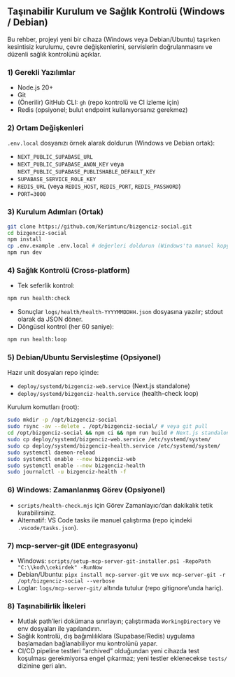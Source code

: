 ## Taşınabilir Kurulum ve Sağlık Kontrolü (Windows / Debian)

Bu rehber, projeyi yeni bir cihaza (Windows veya Debian/Ubuntu) taşırken kesintisiz kurulumu, çevre değişkenlerini, servislerin doğrulanmasını ve düzenli sağlık kontrolünü açıklar.

### 1) Gerekli Yazılımlar
- Node.js 20+
- Git
- (Önerilir) GitHub CLI: `gh` (repo kontrolü ve CI izleme için)
- Redis (opsiyonel; bulut endpoint kullanıyorsanız gerekmez)

### 2) Ortam Değişkenleri
`.env.local` dosyanızı örnek alarak doldurun (Windows ve Debian ortak):
- `NEXT_PUBLIC_SUPABASE_URL`
- `NEXT_PUBLIC_SUPABASE_ANON_KEY` veya `NEXT_PUBLIC_SUPABASE_PUBLISHABLE_DEFAULT_KEY`
- `SUPABASE_SERVICE_ROLE_KEY`
- `REDIS_URL` (veya `REDIS_HOST`, `REDIS_PORT`, `REDIS_PASSWORD`)
- `PORT=3000`

### 3) Kurulum Adımları (Ortak)
```bash
git clone https://github.com/Kerimtunc/bizgenciz-social.git
cd bizgenciz-social
npm install
cp .env.example .env.local # değerleri doldurun (Windows'ta manuel kopyalayın)
npm run dev
```

### 4) Sağlık Kontrolü (Cross-platform)
- Tek seferlik kontrol:
```bash
npm run health:check
```
- Sonuçlar `logs/health/health-YYYYMMDDHH.json` dosyasına yazılır; stdout olarak da JSON döner.
- Döngüsel kontrol (her 60 saniye):
```bash
npm run health:loop
```

### 5) Debian/Ubuntu Servisleştime (Opsiyonel)
Hazır unit dosyaları repo içinde:
- `deploy/systemd/bizgenciz-web.service` (Next.js standalone)
- `deploy/systemd/bizgenciz-health.service` (health-check loop)

Kurulum komutları (root):
```bash
sudo mkdir -p /opt/bizgenciz-social
sudo rsync -av --delete . /opt/bizgenciz-social/ # veya git pull
cd /opt/bizgenciz-social && npm ci && npm run build # Next.js standalone çıktısı
sudo cp deploy/systemd/bizgenciz-web.service /etc/systemd/system/
sudo cp deploy/systemd/bizgenciz-health.service /etc/systemd/system/
sudo systemctl daemon-reload
sudo systemctl enable --now bizgenciz-web
sudo systemctl enable --now bizgenciz-health
sudo journalctl -u bizgenciz-health -f
```

### 6) Windows: Zamanlanmış Görev (Opsiyonel)
- `scripts/health-check.mjs` için Görev Zamanlayıcı’dan dakikalık tetik kurabilirsiniz.
- Alternatif: VS Code tasks ile manuel çalıştırma (repo içindeki `.vscode/tasks.json`).

### 7) mcp-server-git (IDE entegrasyonu)
- Windows: `scripts/setup-mcp-server-git-installer.ps1 -RepoPath "C:\\kod\\cekirdek" -RunNow`
- Debian/Ubuntu: `pipx install mcp-server-git` ve `uvx mcp-server-git -r /opt/bizgenciz-social --verbose`
- Loglar: `logs/mcp-server-git/` altında tutulur (repo gitignore’unda hariç).

### 8) Taşınabilirlik İlkeleri
- Mutlak path’leri dokümana sınırlayın; çalıştırmada `WorkingDirectory` ve env dosyaları ile yapılandırın.
- Sağlık kontrolü, dış bağımlılıklara (Supabase/Redis) uygulama başlamadan bağlanabiliyor mu kontrolünü yapar.
- CI/CD pipeline testleri “archived” olduğundan yeni cihazda test koşulması gerekmiyorsa engel çıkarmaz; yeni testler eklenecekse `tests/` dizinine geri alın.


